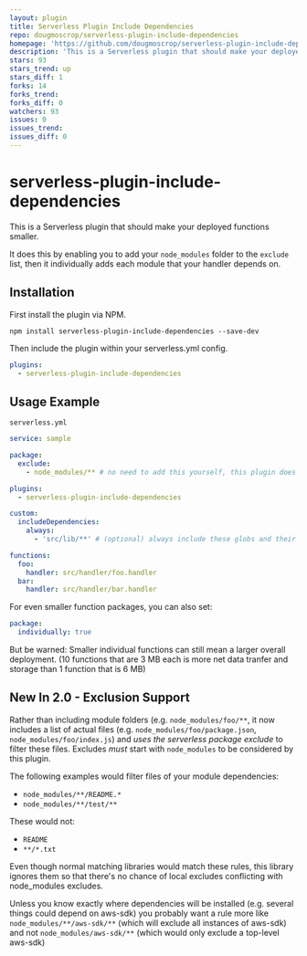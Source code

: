 ```yaml
---
layout: plugin
title: Serverless Plugin Include Dependencies
repo: dougmoscrop/serverless-plugin-include-dependencies
homepage: 'https://github.com/dougmoscrop/serverless-plugin-include-dependencies'
description: 'This is a Serverless plugin that should make your deployed functions smaller.'
stars: 93
stars_trend: up
stars_diff: 1
forks: 14
forks_trend: 
forks_diff: 0
watchers: 93
issues: 0
issues_trend: 
issues_diff: 0
---
```



# serverless-plugin-include-dependencies

This is a Serverless plugin that should make your deployed functions smaller.

It does this by enabling you to add your `node_modules` folder to the `exclude` list, then it individually adds each module that your handler depends on.

## Installation

First install the plugin via NPM.

```
npm install serverless-plugin-include-dependencies --save-dev
```

Then include the plugin within your serverless.yml config.

```yml
plugins:
  - serverless-plugin-include-dependencies
```

## Usage Example

`serverless.yml`
```yaml
service: sample

package:
  exclude:
    - node_modules/** # no need to add this yourself, this plugin does it for you

plugins:
  - serverless-plugin-include-dependencies

custom:
  includeDependencies:
    always:
      - 'src/lib/**' # (optional) always include these globs and their dependencies

functions:
  foo:
    handler: src/handler/foo.handler
  bar:
    handler: src/handler/bar.handler
```

For even smaller function packages, you can also set:

```yaml
package:
  individually: true
```
But be warned: Smaller individual functions can still mean a larger overall deployment. (10 functions that are 3 MB each is more net data tranfer and storage than 1 function that is 6 MB)

## New In 2.0 - Exclusion Support

Rather than including module folders (e.g. `node_modules/foo/**`, it now includes a list of actual files (e.g. `node_modules/foo/package.json`, `node_modules/foo/index.js`) and *uses the serverless package exclude* to filter these files. Excludes *must* start with `node_modules` to be considered by this plugin.

The following examples would filter files of your module dependencies:

- `node_modules/**/README.*`
- `node_modules/**/test/**`

These would not:

- `README`
- `**/*.txt`

Even though normal matching libraries would match these rules, this library ignores them so that there's no chance of local excludes conflicting with node_modules excludes.

Unless you know exactly where dependencies will be installed (e.g. several things could depend on aws-sdk) you probably want a rule more like `node_modules/**/aws-sdk/**` (which will exclude all instances of aws-sdk) and not `node_modules/aws-sdk/**` (which would only exclude a top-level aws-sdk)
